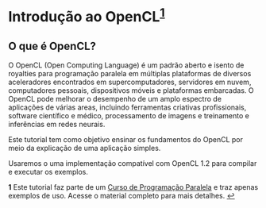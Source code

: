 # Introdução ao OpenCL<sup id="a1">[1](#f1)</sup>

## O que é OpenCL?

O OpenCL (Open Computing Language) é um padrão aberto e isento de royalties para programação paralela em múltiplas plataformas de diversos aceleradores encontrados em supercomputadores, servidores em nuvem, computadores pessoais, dispositivos móveis e plataformas embarcadas. O OpenCL pode melhorar o desempenho de um amplo espectro de aplicações de várias areas, incluindo ferramentas criativas profissionais, software científico e médico, processamento de imagens e treinamento e inferências em redes neurais.

Este tutorial tem como objetivo ensinar os fundamentos do OpenCL por meio da explicação de uma aplicação simples.

Usaremos o uma implementação compatível com OpenCL 1.2 para compilar e executar os exemplos.

<b id="f1">1</b> Este tutorial faz parte de um [Curso de Programação Paralela](https://github.com/menotti/pp) e traz apenas exemplos de uso. Acesse o material completo para mais detalhes. [↩](#a1)
